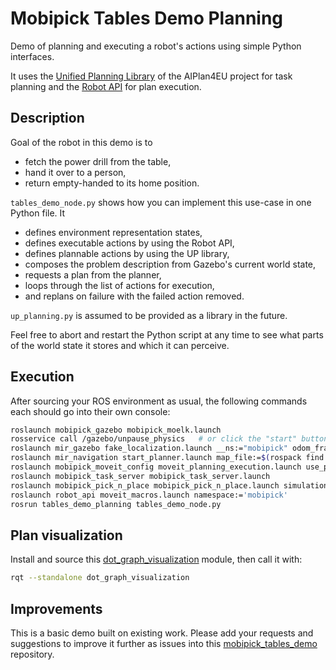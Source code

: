 # Mobipick Tables Demo Planning

Demo of planning and executing a robot's actions using simple Python interfaces.

It uses the [Unified Planning Library](https://github.com/aiplan4eu/unified-planning)
of the AIPlan4EU project for task planning and the [Robot API](https://git.ni.dfki.de/acting/robot_api/)
for plan execution.

## Description

Goal of the robot in this demo is to

- fetch the power drill from the table,
- hand it over to a person,
- return empty-handed to its home position.

`tables_demo_node.py` shows how you can implement this use-case in one Python file. It

- defines environment representation states,
- defines executable actions by using the Robot API,
- defines plannable actions by using the UP library,
- composes the problem description from Gazebo's current world state,
- requests a plan from the planner,
- loops through the list of actions for execution,
- and replans on failure with the failed action removed.

`up_planning.py` is assumed to be provided as a library in the future.

Feel free to abort and restart the Python script at any time to see what parts
of the world state it stores and which it can perceive.

## Execution

After sourcing your ROS environment as usual, the following commands each should go into their own console:

```bash
roslaunch mobipick_gazebo mobipick_moelk.launch
rosservice call /gazebo/unpause_physics   # or click the "start" button in the Gazebo GUI
roslaunch mir_gazebo fake_localization.launch __ns:="mobipick" odom_frame_id:="mobipick/odom" base_frame_id:="mobipick/base_footprint"
roslaunch mir_navigation start_planner.launch map_file:=$(rospack find pbr_maps)/maps/moelk/pbr_robot_lab.yaml prefix:="mobipick/"
roslaunch mobipick_moveit_config moveit_planning_execution.launch use_pointcloud:=true simulation:=true
roslaunch mobipick_task_server mobipick_task_server.launch
roslaunch mobipick_pick_n_place mobipick_pick_n_place.launch simulation:=true
roslaunch robot_api moveit_macros.launch namespace:='mobipick'
rosrun tables_demo_planning tables_demo_node.py
```

## Plan visualization

Install and source this
[dot_graph_visualization](https://git.ni.dfki.de/acting/dot_graph_visualization)
module, then call it with:

```bash
rqt --standalone dot_graph_visualization
```

## Improvements

This is a basic demo built on existing work. Please add your requests and
suggestions to improve it further as issues into this
[mobipick_tables_demo](https://git.ni.dfki.de/mobipick/mobipick_tables_demo)
repository.
